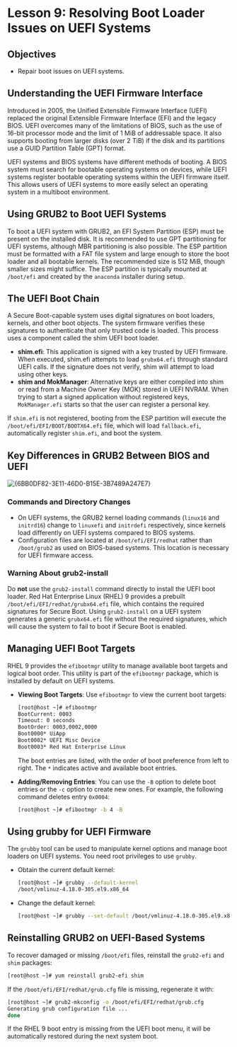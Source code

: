 # **Lesson 9: Resolving Boot Loader Issues on UEFI Systems**

## **Objectives**

- Repair boot issues on UEFI systems.

## **Understanding the UEFI Firmware Interface**

Introduced in 2005, the Unified Extensible Firmware Interface (UEFI) replaced the original Extensible Firmware Interface (EFI) and the legacy BIOS. UEFI overcomes many of the limitations of BIOS, such as the use of 16-bit processor mode and the limit of 1 MiB of addressable space. It also supports booting from larger disks (over 2 TiB) if the disk and its partitions use a GUID Partition Table (GPT) format.

UEFI systems and BIOS systems have different methods of booting. A BIOS system must search for bootable operating systems on devices, while UEFI systems register bootable operating systems within the UEFI firmware itself. This allows users of UEFI systems to more easily select an operating system in a multiboot environment.

## **Using GRUB2 to Boot UEFI Systems**

To boot a UEFI system with GRUB2, an EFI System Partition (ESP) must be present on the installed disk. It is recommended to use GPT partitioning for UEFI systems, although MBR partitioning is also possible. The ESP partition must be formatted with a FAT file system and large enough to store the boot loader and all bootable kernels. The recommended size is 512 MiB, though smaller sizes might suffice. The ESP partition is typically mounted at `/boot/efi` and created by the `anaconda` installer during setup.

## **The UEFI Boot Chain**

A Secure Boot-capable system uses digital signatures on boot loaders, kernels, and other boot objects. The system firmware verifies these signatures to authenticate that only trusted code is loaded. This process uses a component called the shim UEFI boot loader.

- **shim.efi**: This application is signed with a key trusted by UEFI firmware. When executed, shim.efi attempts to load `grubx64.efi` through standard UEFI calls. If the signature does not verify, shim will attempt to load using other keys.
- **shim and MokManager**: Alternative keys are either compiled into shim or read from a Machine Owner Key (MOK) stored in UEFI NVRAM. When trying to start a signed application without registered keys, `MokManager.efi` starts so that the user can register a personal key.

If `shim.efi` is not registered, booting from the ESP partition will execute the `/boot/efi/EFI/BOOT/BOOTX64.efi` file, which will load `fallback.efi`, automatically register `shim.efi`, and boot the system.

## **Key Differences in GRUB2 Between BIOS and UEFI**

![{6BB0DF82-3E11-46D0-B15E-3B7489A247E7}](https://github.com/user-attachments/assets/4d17a116-b20b-46de-bede-e58f752f2c14)


### **Commands and Directory Changes**

- On UEFI systems, the GRUB2 kernel loading commands (`linux16` and `initrd16`) change to `linuxefi` and `initrdefi` respectively, since kernels load differently on UEFI systems compared to BIOS systems.
- Configuration files are located at `/boot/efi/EFI/redhat` rather than `/boot/grub2` as used on BIOS-based systems. This location is necessary for UEFI firmware access.

### **Warning About grub2-install**

Do **not** use the `grub2-install` command directly to install the UEFI boot loader. Red Hat Enterprise Linux (RHEL) 9 provides a prebuilt `/boot/efi/EFI/redhat/grubx64.efi` file, which contains the required signatures for Secure Boot. Using `grub2-install` on a UEFI system generates a generic `grubx64.efi` file without the required signatures, which will cause the system to fail to boot if Secure Boot is enabled.

## **Managing UEFI Boot Targets**

RHEL 9 provides the `efibootmgr` utility to manage available boot targets and logical boot order. This utility is part of the `efibootmgr` package, which is installed by default on UEFI systems.

- **Viewing Boot Targets**: Use `efibootmgr` to view the current boot targets:
  ```bash
  [root@host ~]# efibootmgr
  BootCurrent: 0003
  Timeout: 0 seconds
  BootOrder: 0003,0002,0000
  Boot0000* UiApp
  Boot0002* UEFI Misc Device
  Boot0003* Red Hat Enterprise Linux
  ```
  The boot entries are listed, with the order of boot preference from left to right. The `*` indicates active and available boot entries.

- **Adding/Removing Entries**: You can use the `-B` option to delete boot entries or the `-c` option to create new ones. For example, the following command deletes entry `0x0004`:
  ```bash
  [root@host ~]# efibootmgr -b 4 -B
  ```

## **Using grubby for UEFI Firmware**

The `grubby` tool can be used to manipulate kernel options and manage boot loaders on UEFI systems. You need root privileges to use `grubby`.

- Obtain the current default kernel:
  ```bash
  [root@host ~]# grubby --default-kernel
  /boot/vmlinuz-4.18.0-305.el9.x86_64
  ```

- Change the default kernel:
  ```bash
  [root@host ~]# grubby --set-default /boot/vmlinuz-4.18.0-305.el9.x86_64
  ```

## **Reinstalling GRUB2 on UEFI-Based Systems**

To recover damaged or missing `/boot/efi` files, reinstall the `grub2-efi` and `shim` packages:

```bash
[root@host ~]# yum reinstall grub2-efi shim
```

If the `/boot/efi/EFI/redhat/grub.cfg` file is missing, regenerate it with:

```bash
[root@host ~]# grub2-mkconfig -o /boot/efi/EFI/redhat/grub.cfg
Generating grub configuration file ...
done
```

If the RHEL 9 boot entry is missing from the UEFI boot menu, it will be automatically restored during the next system boot.


